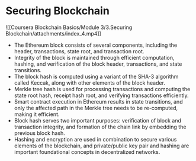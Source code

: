 # Securing Blockchain


![[Coursera Blockchain Basics/Module 3/3.Securing Blockchain/attachments/index_4.mp4]]

-   The Ethereum block consists of several components, including the header, transactions, state root, and transaction root.
-   Integrity of the block is maintained through efficient computation, hashing, and verification of the block header, transactions, and state transitions.
-   The block hash is computed using a variant of the SHA-3 algorithm called Keccak, along with other elements of the block header.
-   Merkle tree hash is used for processing transactions and computing the state root hash, receipt hash root, and verifying transactions efficiently.
-   Smart contract execution in Ethereum results in state transitions, and only the affected path in the Merkle tree needs to be re-computed, making it efficient.
-   Block hash serves two important purposes: verification of block and transaction integrity, and formation of the chain link by embedding the previous block hash.
-   Hashing and encryption are used in combination to secure various elements of the blockchain, and private/public key pair and hashing are important foundational concepts in decentralized networks.

